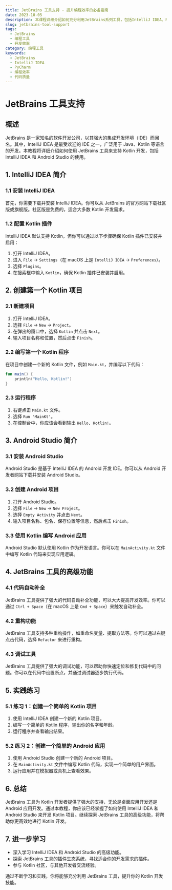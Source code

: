 ```yaml
---
title: JetBrains 工具支持 - 提升编程效率的必备指南
date: 2023-10-05
description: 本课程详细介绍如何充分利用JetBrains系列工具，包括IntelliJ IDEA、PyCharm等，提升编程效率和代码质量。
slug: jetbrains-tool-support
tags:
  - JetBrains
  - 编程工具
  - 开发效率
category: 编程工具
keywords:
  - JetBrains
  - IntelliJ IDEA
  - PyCharm
  - 编程效率
  - 代码质量
---
```


# JetBrains 工具支持

## 概述

JetBrains 是一家知名的软件开发公司，以其强大的集成开发环境（IDE）而闻名。其中，IntelliJ IDEA 是最受欢迎的 IDE 之一，广泛用于 Java、Kotlin 等语言的开发。本教程将详细介绍如何使用 JetBrains 工具来支持 Kotlin 开发，包括 IntelliJ IDEA 和 Android Studio 的使用。

## 1. IntelliJ IDEA 简介

### 1.1 安装 IntelliJ IDEA

首先，你需要下载并安装 IntelliJ IDEA。你可以从 JetBrains 的官方网站下载社区版或旗舰版。社区版是免费的，适合大多数 Kotlin 开发需求。

### 1.2 配置 Kotlin 插件

IntelliJ IDEA 默认支持 Kotlin，但你可以通过以下步骤确保 Kotlin 插件已安装并启用：

1. 打开 IntelliJ IDEA。
2. 进入 `File` -> `Settings`（在 macOS 上是 `IntelliJ IDEA` -> `Preferences`）。
3. 选择 `Plugins`。
4. 在搜索框中输入 `Kotlin`，确保 Kotlin 插件已安装并启用。

## 2. 创建第一个 Kotlin 项目

### 2.1 新建项目

1. 打开 IntelliJ IDEA。
2. 选择 `File` -> `New` -> `Project`。
3. 在弹出的窗口中，选择 `Kotlin` 并点击 `Next`。
4. 输入项目名称和位置，然后点击 `Finish`。

### 2.2 编写第一个 Kotlin 程序

在项目中创建一个新的 Kotlin 文件，例如 `Main.kt`，并编写以下代码：

```kotlin
fun main() {
    println("Hello, Kotlin!")
}
```

### 2.3 运行程序

1. 右键点击 `Main.kt` 文件。
2. 选择 `Run 'MainKt'`。
3. 在控制台中，你应该会看到输出 `Hello, Kotlin!`。

## 3. Android Studio 简介

### 3.1 安装 Android Studio

Android Studio 是基于 IntelliJ IDEA 的 Android 开发 IDE。你可以从 Android 开发者网站下载并安装 Android Studio。

### 3.2 创建 Android 项目

1. 打开 Android Studio。
2. 选择 `File` -> `New` -> `New Project`。
3. 选择 `Empty Activity` 并点击 `Next`。
4. 输入项目名称、包名、保存位置等信息，然后点击 `Finish`。

### 3.3 使用 Kotlin 编写 Android 应用

Android Studio 默认使用 Kotlin 作为开发语言。你可以在 `MainActivity.kt` 文件中编写 Kotlin 代码来实现应用逻辑。

## 4. JetBrains 工具的高级功能

### 4.1 代码自动补全

JetBrains 工具提供了强大的代码自动补全功能，可以大大提高开发效率。你可以通过 `Ctrl + Space`（在 macOS 上是 `Cmd + Space`）来触发自动补全。

### 4.2 重构功能

JetBrains 工具支持多种重构操作，如重命名变量、提取方法等。你可以通过右键点击代码，选择 `Refactor` 来进行重构。

### 4.3 调试工具

JetBrains 工具提供了强大的调试功能，可以帮助你快速定位和修复代码中的问题。你可以在代码中设置断点，并通过调试器逐步执行代码。

## 5. 实践练习

### 5.1 练习 1：创建一个简单的 Kotlin 项目

1. 使用 IntelliJ IDEA 创建一个新的 Kotlin 项目。
2. 编写一个简单的 Kotlin 程序，输出你的名字和年龄。
3. 运行程序并查看输出结果。

### 5.2 练习 2：创建一个简单的 Android 应用

1. 使用 Android Studio 创建一个新的 Android 项目。
2. 在 `MainActivity.kt` 文件中编写 Kotlin 代码，实现一个简单的用户界面。
3. 运行应用并在模拟器或真机上查看效果。

## 6. 总结

JetBrains 工具为 Kotlin 开发者提供了强大的支持，无论是桌面应用开发还是 Android 应用开发。通过本教程，你应该已经掌握了如何使用 IntelliJ IDEA 和 Android Studio 来开发 Kotlin 项目。继续探索 JetBrains 工具的高级功能，将帮助你更高效地进行 Kotlin 开发。

## 7. 进一步学习

- 深入学习 IntelliJ IDEA 和 Android Studio 的高级功能。
- 探索 JetBrains 工具的插件生态系统，寻找适合你的开发需求的插件。
- 参与 Kotlin 社区，与其他开发者交流经验。

通过不断学习和实践，你将能够充分利用 JetBrains 工具，提升你的 Kotlin 开发技能。